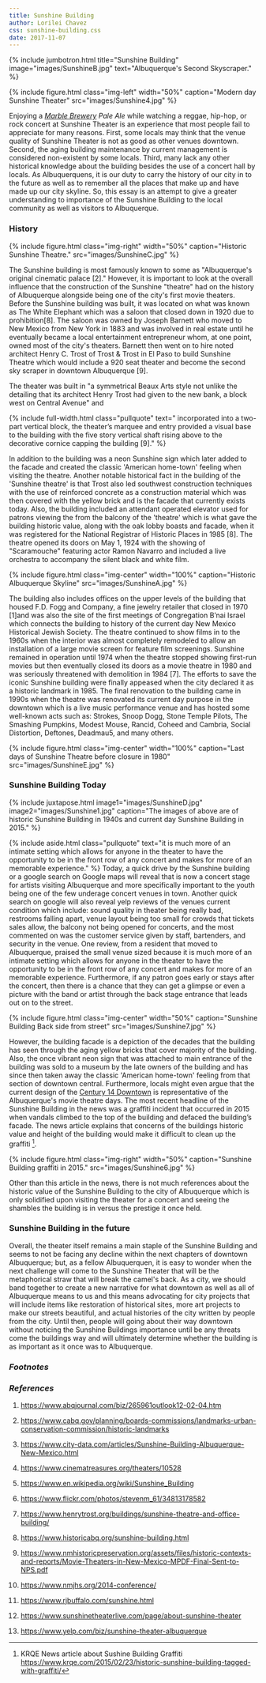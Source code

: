 ```yaml
---
title: Sunshine Building
author: Lorilei Chavez
css: sunshine-building.css
date: 2017-11-07
---
```


{% include jumbotron.html
title="Sunshine Building"
image="images/SunshineB.jpg"
text="Albuquerque's Second Skyscraper."
%} 

{% include figure.html
class="img-left"
width="50%"
caption="Modern day Sunshine Theater"
src="images/Sunshine4.jpg"
%}

Enjoying a *[Marble Brewery](http://www.marblebrewery.com/) Pale Ale* while watching a reggae, hip-hop, or rock concert at Sunshine Theater is an experience that most people fail to appreciate for many reasons. First, some locals may think that the venue quality of Sunshine Theater is not as good as other venues downtown. Second, the aging building maintenance by current management is considered non-existent by some locals. Third, many lack any other historical knowledge about the building besides the use of a concert hall by locals. As Albuquerquens, it is our duty to carry the history of our city in to the future as well as to remember all the places that make up and have made up our city skyline. So, this essay is an attempt to give a greater understanding to importance of the Sunshine Building to the local community as well as visitors to Albuquerque.

### History

{% include figure.html
class="img-right"
width="50%"
caption="Historic Sunshine Theatre."
src="images/SunshineC.jpg"
%}

The Sunshine building is most famously known to some as "Albuquerque's original cinematic palace [2]." However, it is important to look at the overall influence that the construction of the Sunshine "theatre" had on the history of Albuquerque alongside being one of the city's first movie theaters. Before the Sunshine building was built, it was located on what was known as The White Elephant which was a saloon that closed down in 1920 due to prohibition[8]. The saloon was owned by Joseph Barnett who moved to New Mexico from New York in 1883 and was involved in real estate until he eventually became a local entertainment entrepreneur whom, at one point, owned most of the city's theaters. Barnett then went on to hire noted architect Henry C. Trost of Trost & Trost in El Paso to build Sunshine Theatre which would include a 920 seat theater and become the second sky scraper in downtown Albuquerque [9].

The theater was built in "a symmetrical Beaux Arts style not unlike the detailing that its architect Henry Trost had given to the new bank, a block west on Central Avenue" and 

{% include full-width.html
  class="pullquote"
  text=" incorporated into a two-part vertical block, the theater’s marquee and entry provided a visual base to the building with the five story vertical shaft rising above to the decorative cornice capping the building [9]."
%}

In addition to the building was a neon Sunshine sign which later added to the facade and created the classic 'American home-town' feeling when visiting the theatre. Another notable historical fact in the building of the 'Sunshine theatre' is that Trost also led southwest construction techniques with the use of reinforced concrete as a construction material which was then covered with the yellow brick and is the facade that currently exists today. Also, the building included an attendant operated elevator used for patrons viewing the from the balcony of the 'theatre' which is what gave the building historic value, along with the oak lobby boasts and facade, when it was registered for the National Registrar of Historic Places in 1985 [8]. The theatre opened its doors on May 1, 1924 with the showing of "Scaramouche" featuring actor Ramon Navarro and included a live orchestra to accompany the silent black and white film.

{% include figure.html
  class="img-center"
  width="100%"
  caption="Historic Albuquerque Skyline"
  src="images/SunshineA.jpg" %}

The building also includes offices on the upper levels of the building that housed F.D. Fogg and Company, a fine jewelry retailer that closed in 1970 [1]and was also the site of the first meetings of Congregation B’nai Israel which connects the building to history of the current day New Mexico Historical Jewish Society. The theatre continued to show films in to the 1960s when the interior was almost completely remodeled to allow an installation of a large movie screen for feature film screenings. Sunshine remained in operation until 1974 when the theatre stopped showing first-run movies but then eventually closed its doors as a movie theatre in 1980 and was seriously threatened with demolition in 1984 [7]. The efforts to save the iconic Sunshine building were finally appeased when the city declared it as a historic landmark in 1985. The final renovation to the building came in 1990s when the theatre was renovated its current day purpose in the downtown which is a live music performance venue and has hosted some well-known acts such as: Strokes, Snoop Dogg, Stone Temple Pilots, The Smashing Pumpkins, Modest Mouse, Rancid, Coheed and Cambria, Social Distortion, Deftones, Deadmau5, and many others.

{% include figure.html
  class="img-center"
  width="100%"
  caption="Last days of Sunshine Theatre before closure in 1980"
  src="images/SunshineE.jpg" %}

### Sunshine Building Today

{% include juxtapose.html
image1="images/SunshineD.jpg"
image2="images/Sunshine1.jpg"
caption="The images of above are of historic Sunshine Building in 1940s and current day Sunshine Building in 2015."
%}

{% include aside.html
  class="pullquote"
  text="it is much more of an intimate setting which allows for anyone in the  theater to have the opportunity to be in the front row of any concert and makes for more of an memorable experience."
  %}
Today, a quick drive by the Sunshine building or a google search on Google maps will reveal that is now a concert stage for artists visiting Albuquerque and more specifically important to the youth being one of the few underage concert venues in town. Another quick search on google will also reveal yelp reviews of the venues current condition which include: sound quality in theater being really bad, restrooms falling apart, venue layout being too small for crowds that tickets sales allow, the balcony not being opened for concerts, and the most commented on was the customer service given by staff, bartenders, and security in the venue. One review, from a resident that moved to Albuquerque, praised the small venue sized because it is much more of an intimate setting which allows for anyone in the  theater to have the opportunity to be in the front row of any concert and makes for more of an memorable experience. Furthermore, if any patron goes early or stays after the concert, then there is a chance that they can get a glimpse or even a picture with the band or artist through the back stage entrance that leads out on to the street. 

{% include figure.html
  class="img-center"
  width="50%"
  caption="Sunshine Building Back side from street"
  src="images/Sunshine7.jpg" %}
  
However, the building facade is a depiction of the decades that the building has seen through the aging yellow bricks that cover majority of the building. Also, the once vibrant neon sign that was attached to main entrance of the building was sold to a museum by the late owners of the building and has since then taken away the classic 'American home-town' feeling from that section of downtown central. Furthermore, locals might even argue that the current design of the [Century 14 Downtown](http://cinematreasures.org/theaters/44973) is representative of the Albuquerque's movie theatre days. The most recent headline of the Sunshine Building in the news was a graffiti incident that occurred in 2015 when vandals climbed to the top of the building and defaced the building’s facade. The news article explains that concerns of the buildings historic value and height of the building would make it difficult to clean up the graffiti [^source].

 {% include figure.html
class="img-right"
width="50%"
caption="Sunshine Building graffiti in 2015."
src="images/Sunshine6.jpg"
%}

Other than this article in the news, there is not much references about the historic value of the Sunshine Building to the city of Albuquerque which is only solidified upon visiting the theater for a concert and seeing the shambles the building is in versus the prestige it once held.
  
### Sunshine Building in the future

Overall, the theater itself remains a main staple of the Sunshine Building and seems to not be facing any decline within the next chapters of downtown Albuquerque; but, as a fellow Albuquerquen, it is easy to wonder when the next challenge will come to the Sunshine Theater that will be the metaphorical straw that will break the camel's back. As a city, we should band together to create a new narrative for what downtown as well as all of Albuquerque means to us and this means advocating for city projects that will include items like restoration of historical sites, more art projects to make our streets beautiful, and actual histories of the city written by people from the city. Until then, people will going about their way downtown without noticing the Sunshine Buildings importance until be  any threats come the buildings way and will ultimately determine whether the building is as important as it once was to Albuquerque.

### *Footnotes*
[^source]: KRQE News article about Sushine Building Graffiti
<https://www.krqe.com/2015/02/23/historic-sunshine-building-tagged-with-graffiti/>

### *References*

1. <https://www.abqjournal.com/biz/265961outlook12-02-04.htm>

2. <https://www.cabq.gov/planning/boards-commissions/landmarks-urban-conservation-commission/historic-landmarks>

3. <https://www.city-data.com/articles/Sunshine-Building-Albuquerque-New-Mexico.html>

4. <https://www.cinematreasures.org/theaters/10528>

5. <https://www.en.wikipedia.org/wiki/Sunshine_Building>

6. <https://www.flickr.com/photos/stevenm_61/34813178582>

7. <https://www.henrytrost.org/buildings/sunshine-theatre-and-office-building/>

8. <https://www.historicabq.org/sunshine-building.html>

9. <https://www.nmhistoricpreservation.org/assets/files/historic-contexts-and-reports/Movie-Theaters-in-New-Mexico-MPDF-Final-Sent-to-NPS.pdf>

10. <https://www.nmjhs.org/2014-conference/>

11. <https://www.rjbuffalo.com/sunshine.html>

12. <https://www.sunshinetheaterlive.com/page/about-sunshine-theater>

13. <https://www.yelp.com/biz/sunshine-theater-albuquerque>









